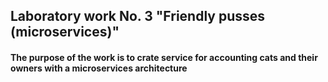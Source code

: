 ## Laboratory work No. 3 "Friendly pusses (microservices)"
#### The purpose of the work is to crate service for accounting cats and their owners with a microservices architecture